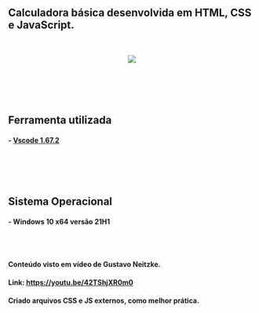 ## Calculadora básica desenvolvida em HTML, CSS e JavaScript.

</br><div align="center">
    <img src="https://github.com/josueschiavini/Calculadora-JavaScript/blob/master/calc.JPG"/>
</div>



## </br></br></br>Ferramenta utilizada
#### - <a href="https://code.visualstudio.com/">Vscode 1.67.2</a>

## </br></br></br>Sistema Operacional
#### - Windows 10 x64 versão 21H1

#### </br></br></br>Conteúdo visto em vídeo de Gustavo Neitzke.
#### Link: https://youtu.be/42TShjXR0m0
#### Criado arquivos CSS e JS externos, como melhor prática.